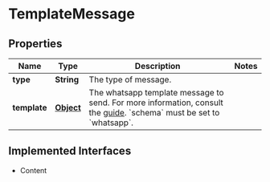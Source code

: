 

# TemplateMessage

## Properties

Name | Type | Description | Notes
------------ | ------------- | ------------- | -------------
**type** | **String** | The type of message. | 
**template** | [**Object**](.md) | The whatsapp template message to send. For more information, consult the [guide](https://docs.smooch.io/guide/whatsapp#sending-message-templates). &#x60;schema&#x60; must be set to &#x60;whatsapp&#x60;. | 


## Implemented Interfaces

* Content



